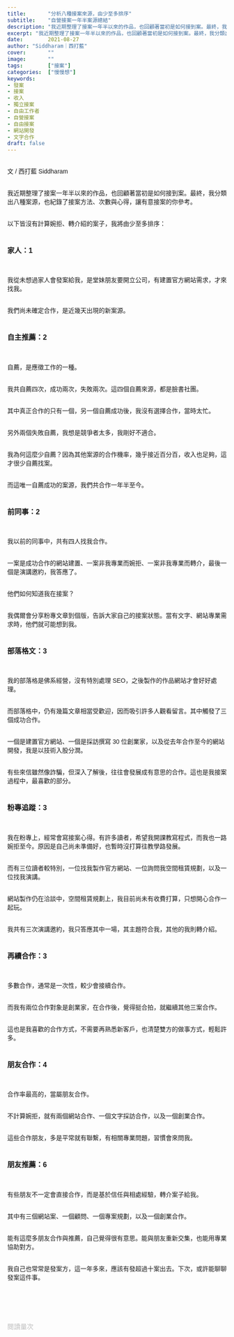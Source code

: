 ```yaml
---
title:       "分析八種接案來源，由少至多排序"
subtitle:    "自營接案一年半案源總結"
description: "我近期整理了接案一年半以來的作品，也回顧著當初是如何接到案。最終，我分類出八種案源，也紀錄了接案方法、次數與心得，讓有意接案的你參考..."
excerpt: "我近期整理了接案一年半以來的作品，也回顧著當初是如何接到案。最終，我分類出八種案源，也紀錄了接案方法、次數與心得，讓有意接案的你參考..."
date:        2021-08-27
author: "Siddharam｜西打藍"
cover:       ""
image:       ""
tags:        ["接案"]
categories:  ["慢慢想"]
keywords:
- 發案
- 接案
- 收入
- 獨立接案
- 自由工作者
- 自營接案
- 自由接案
- 網站開發
- 文字合作
draft: false
---
```


<article style="font-family: 'Noto Sans TC', '微軟正黑體', sans-serif; font-weight: 300;">

<br>文 / 西打藍 Siddharam<br><br>

我近期整理了接案一年半以來的作品，也回顧著當初是如何接到案。最終，我分類出八種案源，也紀錄了接案方法、次數與心得，讓有意接案的你參考。<br><br>

以下皆沒有計算婉拒、轉介紹的案子，我將由少至多排序：<br><br>


<h3 class="article-h1-color">家人：1</h3><br>

我從未想過家人會發案給我，是堂妹朋友要開立公司，有建置官方網站需求，才來找我。<br><br>

我們尚未確定合作，是近幾天出現的新案源。<br><br>



<h3 class="article-h1-color">自主推薦：2</h3><br>

自薦，是應徵工作的一種。<br><br>

我共自薦四次，成功兩次，失敗兩次。這四個自薦來源，都是臉書社團。<br><br>

其中真正合作的只有一個，另一個自薦成功後，我沒有選擇合作，當時太忙。<br><br>

另外兩個失敗自薦，我想是競爭者太多，我剛好不適合。<br><br>

我為何這麼少自薦？因為其他案源的合作機率，幾乎接近百分百，收入也足夠，這才很少自薦找案。<br><br>

而這唯一自薦成功的案源，我們共合作一年半至今。<br><br>


<h3 class="article-h1-color">前同事：2</h3><br>

我以前的同事中，共有四人找我合作。<br><br>

一案是成功合作的網站建置、一案非我專業而婉拒、一案非我專業而轉介，最後一個是演講邀約，我答應了。<br><br>

他們如何知道我在接案？<br><br>

我偶爾會分享粉專文章到個版，告訴大家自己的接案狀態。當有文字、網站專業需求時，他們就可能想到我。<br><br>


<h3 class="article-h1-color">部落格文：3</h3><br>

我的部落格是佛系經營，沒有特別處理 SEO，之後製作的作品網站才會好好處理。<br><br>

而部落格中，仍有幾篇文章相當受歡迎，因而吸引許多人觀看留言。其中觸發了三個成功合作。<br><br>

一個是建置官方網站、一個是採訪撰寫 30 位創業家，以及從去年合作至今的網站開發，我是以技術入股分潤。<br><br>

有些來信雖然像詐騙，但深入了解後，往往會發展成有意思的合作。這也是我接案過程中，最喜歡的部分。<br><br>


<h3 class="article-h1-color">粉專追蹤：3</h3><br>

我在粉專上，經常會寫接案心得。有許多讀者，希望我開課教寫程式，而我也一路婉拒至今。原因是自己尚未準備好，也暫時沒打算往教學路發展。<br><br>

而有三位讀者較特別，一位找我製作官方網站、一位詢問我空間租賃規劃，以及一位找我演講。<br><br>

網站製作仍在洽談中，空間租賃規劃上，我目前尚未有收費打算，只想開心合作一起玩。<br><br>

我共有三次演講邀約，我只答應其中一場，其主題符合我，其他的我則轉介紹。<br><br>



<h3 class="article-h1-color">再續合作：3</h3><br>

多數合作，通常是一次性，較少會接續合作。<br><br>

而我有兩位合作對象是創業家，在合作後，覺得挺合拍，就繼續其他三案合作。<br><br>

這也是我喜歡的合作方式，不需要再熟悉新客戶，也清楚雙方的做事方式，輕鬆許多。<br><br>


<h3 class="article-h1-color">朋友合作：4</h3><br>

合作率最高的，當屬朋友合作。<br><br>

不計算婉拒，就有兩個網站合作、一個文字採訪合作，以及一個創業合作。<br><br>

這些合作朋友，多是平常就有聯繫，有相關專業問題，習慣會來問我。<br><br>


<h3 class="article-h1-color">朋友推薦：6</h3><br>

有些朋友不一定會直接合作，而是基於信任與相處經驗，轉介案子給我。<br><br>

其中有三個網站案、一個顧問、一個專案規劃，以及一個創業合作。<br><br>

能有這麼多朋友合作與推薦，自己覺得很有意思。能與朋友重新交集，也能用專業協助對方。<br><br>

我自己也常常是發案方，這一年多來，應該有發超過十案出去。下次，或許能聊聊發案這件事。<br><br>






<br><br><br>

</article>

<div style="color: #bfbfbf; font-size: 15px;" id="busuanzi_container_page_pv">
  閱讀量<span id="busuanzi_value_page_pv"></span>次
</div>

<script src="../../js/post.js"></script>




